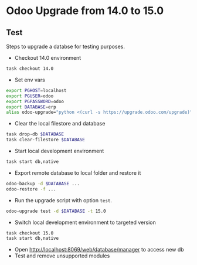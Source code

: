 # Odoo Upgrade from 14.0 to 15.0

## Test

Steps to upgrade a databse for testing purposes.

* Checkout 14.0 environment

```bash
task checkout 14.0
```

* Set env vars

```bash
export PGHOST=localhost
export PGUSER=odoo
export PGPASSWORD=odoo
export DATABASE=erp
alias odoo-upgrade="python <(curl -s https://upgrade.odoo.com/upgrade)"
```

* Clear the local filestore and database

```bash
task drop-db $DATABASE
task clear-filestore $DATABASE
```

* Start local development environment

```bash
task start db,native
```

* Export remote database to local folder and restore it

```bash
odoo-backup -d $DATABASE ...
odoo-restore -f ...
```

* Run the upgrade script with option `test`.

```bash
odoo-upgrade test -d $DATABASE -t 15.0
```

* Switch local development environment to targeted version

```bash
task checkout 15.0
task start db,native
```

* Open <http://localhost:8069/web/database/manager> to access new db
* Test and remove unsupported modules
